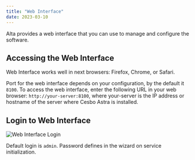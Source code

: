 ```yaml
---
title: "Web Interface"
date: 2023-03-10
---
```


Alta provides a web interface that you can use to manage and configure the software.

## Accessing the Web Interface

Web Interface works well in next browsers: Firefox, Chrome, or Safari.

Port for the web interface depends on your configuration, by the default it `8100`. To access the web interface, enter the following URL in your web browser: `http://your-server:8100`, where your-server is the IP address or hostname of the server where Cesbo Astra is installed.

## Login to Web Interface

![Web Interface Login](https://cdn.cesbo.com/help/alta/getting-started/web-interface/login.png)

Default login is `admin`. Password defines in the wizard on service initialization.
